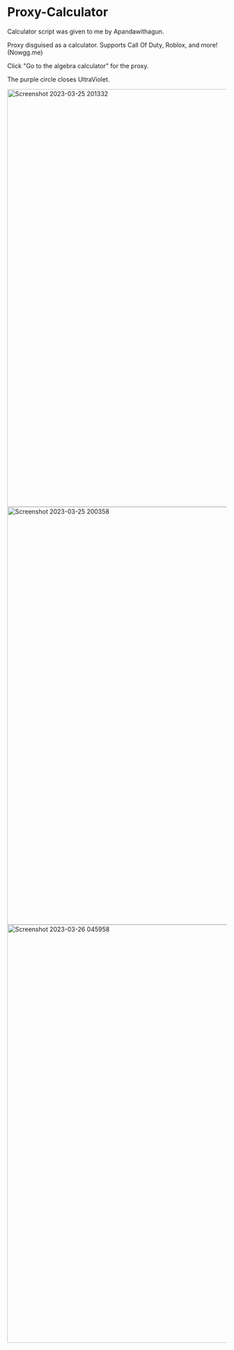 # Proxy-Calculator
Calculator script was given to me by Apandawithagun.

Proxy disguised as a calculator. Supports Call Of Duty, Roblox, and more! (Nowgg.me)

Click "Go to the algebra calculator" for the proxy.

The purple circle closes UltraViolet.

<img width="959" alt="Screenshot 2023-03-25 201332" src="https://user-images.githubusercontent.com/119009502/227753220-c5c09f36-e758-44e6-b236-6fcf643a1448.png">


<img width="959" alt="Screenshot 2023-03-25 200358" src="https://user-images.githubusercontent.com/119009502/227752955-f8a111c1-b9e9-40a9-82d6-11ec2b72dbbf.png">


<img width="960" alt="Screenshot 2023-03-26 045958" src="https://user-images.githubusercontent.com/119009502/227774164-4eb35ed5-417d-4a57-91ae-df3a1868935a.png">
